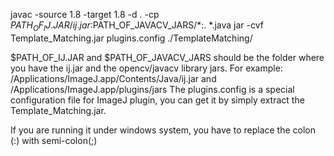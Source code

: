 javac -source 1.8 -target 1.8 -d . -cp $PATH_OF_IJ.JAR/ij.jar:$PATH_OF_JAVACV_JARS/*:. *.java
jar -cvf Template_Matching.jar plugins.config ./TemplateMatching/

$PATH_OF_IJ.JAR and $PATH_OF_JAVACV_JARS should be the folder where you have the ij.jar and the opencv/javacv library jars. 
For example: /Applications/ImageJ.app/Contents/Java/ij.jar and /Applications/ImageJ.app/plugins/jars
The plugins.config is a special configuration file for ImageJ plugin, you can get it by simply extract the Template_Matching.jar.

If you are running it under windows system, you have to replace the colon (:) with semi-colon(;)
